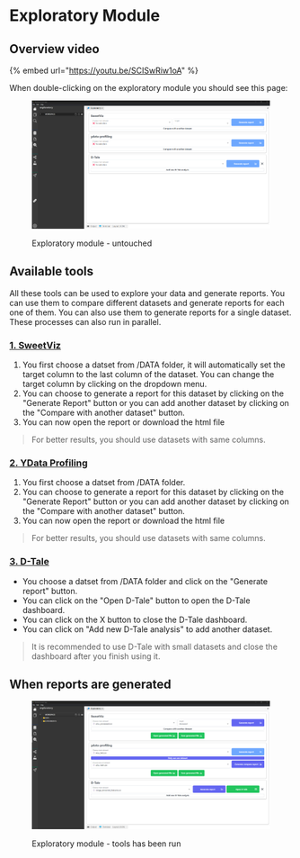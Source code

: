 # Exploratory Module

## Overview video

{% embed url="https://youtu.be/SCISwRiw1oA" %}

When double-clicking on the exploratory module you should see this page:

<figure><img src="../../.gitbook/assets/image (2).png" alt=""><figcaption><p>Exploratory module - untouched</p></figcaption></figure>

## Available tools

All these tools can be used to explore your data and generate reports. You can use them to compare different datasets and generate reports for each one of them. You can also use them to generate reports for a single dataset. These processes can also run in parallel.

### [1. SweetViz](https://github.com/fbdesignpro/sweetviz)

1. You first choose a datset from /DATA folder, it will automatically set the target column to the last column of the dataset. You can change the target column by clicking on the dropdown menu.
2. You can choose to generate a report for this dataset by clicking on the "Generate Report" button or you can add another dataset by clicking on the "Compare with another dataset" button.
3. You can now open the report or download the html file

> For better results, you should use datasets with same columns.

### [2. YData Profiling](https://docs.profiling.ydata.ai/4.6/)

1. You first choose a datset from /DATA folder.
2. You can choose to generate a report for this dataset by clicking on the "Generate Report" button or you can add another dataset by clicking on the "Compare with another dataset" button.
3. You can now open the report or download the html file

> For better results, you should use datasets with same columns.

### [3. D-Tale](https://github.com/man-group/dtale)

* You choose a datset from /DATA folder and click on the "Generate report" button.
* You can click on the "Open D-Tale" button to open the D-Tale dashboard.
* You can click on the X button to close the D-Tale dashboard.
* You can click on "Add new D-Tale analysis" to add another dataset.

> It is recommended to use D-Tale with small datasets and close the dashboard after you finish using it.

## When reports are generated

<figure><img src="../../.gitbook/assets/image (5).png" alt=""><figcaption><p>Exploratory module - tools has been run</p></figcaption></figure>
